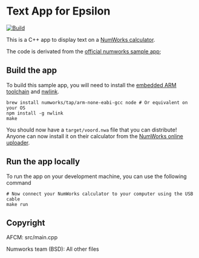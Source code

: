 # Text App for Epsilon

[![Build](https://github.com/AFCMS/epsilon-text-app/actions/workflows/build.yml/badge.svg)](https://github.com/AFCMS/epsilon-text-app/actions/workflows/build.yml)

This is a C++ app to display text on a [NumWorks calculator](https://www.numworks.com).

The code is derivated from the [official numworks sample app](https://github.com/numworks/epsilon-sample-app-cpp);

## Build the app

To build this sample app, you will need to install the [embedded ARM toolchain](https://developer.arm.com/Tools%20and%20Software/GNU%20Toolchain) and [nwlink](https://www.npmjs.com/package/nwlink).

```shell
brew install numworks/tap/arm-none-eabi-gcc node # Or equivalent on your OS
npm install -g nwlink
make
```

You should now have a `target/voord.nwa` file that you can distribute! Anyone can now install it on their calculator from the [NumWorks online uploader](https://my.numworks.com/apps).

## Run the app locally

To run the app on your development machine, you can use the following command

```shell
# Now connect your NumWorks calculator to your computer using the USB cable
make run
```

## Copyright

AFCM:
src/main.cpp

Numworks team (BSD):
All other files
